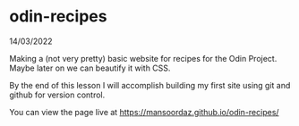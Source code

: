 # odin-recipes
14/03/2022

Making a (not very pretty) basic website for recipes for the Odin Project. Maybe later on we can beautify it with CSS.

By the end of this lesson I will accomplish building my first site using git and github for version control.

You can view the page live at https://mansoordaz.github.io/odin-recipes/
